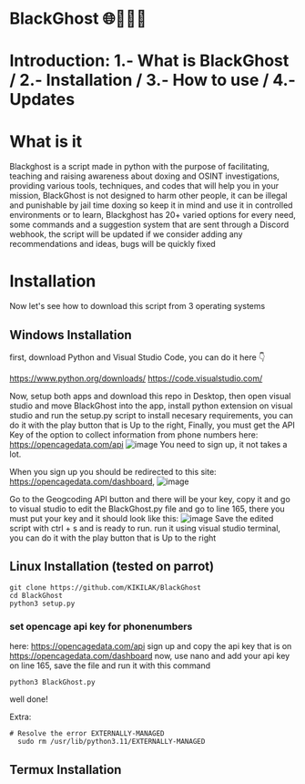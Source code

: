 # BlackGhost 🌐👻🕵️‍♂️
# Introduction: 1.- What is BlackGhost / 2.- Installation / 3.- How to use / 4.- Updates

# What is it
Blackghost is a script made in python with the purpose of facilitating, teaching and raising awareness about doxing and OSINT investigations, providing various tools, techniques, and codes that will help you in your mission, BlackGhost is not designed to harm other people, it can be illegal and punishable by jail time doxing so keep it in mind and use it in controlled environments or to learn, Blackghost has 20+ varied options for every need, some commands and a suggestion system that are sent through a Discord webhook, the script will be updated if we consider adding any recommendations and ideas, bugs will be quickly fixed

# Installation 

Now let's see how to download this script from 3 operating systems

## Windows Installation
first, download Python and Visual Studio Code, you can do it here 👇

https://www.python.org/downloads/ https://code.visualstudio.com/

Now, setup both apps and download this repo in Desktop, then open visual studio and move BlackGhost into the app, install python extension on visual studio and run the setup.py script to install necesary requirements, you can do it with the play button that is Up to the right, Finally, you must get the API Key of the option to collect information from phone numbers here: https://opencagedata.com/api
![image](https://github.com/user-attachments/assets/538c1e67-a4dc-4ae4-8371-69fabae6ce54)
You need to sign up, it not takes a lot.

When you sign up you should be redirected to this site: https://opencagedata.com/dashboard, 
![image](https://github.com/user-attachments/assets/189a331d-3aae-47b9-8df4-6947e8c74132)

Go to the Geogcoding API button and there will be your key, copy it and go to visual studio to edit the BlackGhost.py file and go to line 165, there you must put your key and it should look like this: ![image](https://github.com/user-attachments/assets/65c49cde-4fc5-451c-82fe-1fcd18d95710)
Save the edited script with ctrl + s and is ready to run.
run it using visual studio terminal, you can do it with the play button that is Up to the right

## Linux Installation (tested on parrot)

    git clone https://github.com/KIKILAK/BlackGhost
    cd BlackGhost
    python3 setup.py

### set opencage api key for phonenumbers
here: https://opencagedata.com/api
sign up and copy the api key that is on https://opencagedata.com/dashboard
now, use nano and add your api key on line 165, save the file and run it with this command

    python3 BlackGhost.py
well done!

Extra:

    # Resolve the error EXTERNALLY-MANAGED
      sudo rm /usr/lib/python3.11/EXTERNALLY-MANAGED

## Termux Installation
